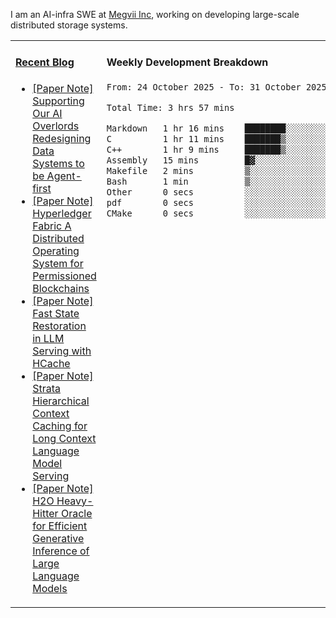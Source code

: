 I am an AI-infra SWE at [Megvii Inc](https://en.megvii.com/), working on developing large-scale distributed storage systems.

<table width="960px">
<tr>
<td valign="top" width="50%">

#### <a href="https://www.kongjun18.me" target="_blank">Recent Blog</a>

<!-- BLOG-POST-LIST:START -->
- [[Paper Note] Supporting Our AI Overlords Redesigning Data Systems to be Agent-first](https://kongjun18.github.io/posts/supporting-our-ai-overlords-redesigning-data-systems-to-be-agent-first/)
- [[Paper Note] Hyperledger Fabric A Distributed Operating System for Permissioned Blockchains](https://kongjun18.github.io/posts/hyperledger-fabric-a-distributed-operating-system-for-permissioned-blockchains/)
- [[Paper Note] Fast State Restoration in LLM Serving with HCache](https://kongjun18.github.io/posts/fast-state-restoration-in-llm-serving-with-hcache/)
- [[Paper Note] Strata Hierarchical Context Caching for Long Context Language Model Serving](https://kongjun18.github.io/posts/strata-hierarchical-context-caching-for-long-context-language-model-serving/)
- [[Paper Note] H2O Heavy-Hitter Oracle for Efficient Generative Inference of Large Language Models](https://kongjun18.github.io/posts/h2o-heavy-hitter-oracle-for-efficient-generative-inference-of-large-language-models/)
<!-- BLOG-POST-LIST:END -->

</td>
<td valign="top" width="50%">

#### Weekly Development Breakdown

<!--START_SECTION:waka-->

```txt
From: 24 October 2025 - To: 31 October 2025

Total Time: 3 hrs 57 mins

Markdown   1 hr 16 mins    ████████░░░░░░░░░░░░░░░░░   32.31 %
C          1 hr 11 mins    ███████▒░░░░░░░░░░░░░░░░░   29.87 %
C++        1 hr 9 mins     ███████▒░░░░░░░░░░░░░░░░░   29.31 %
Assembly   15 mins         █▓░░░░░░░░░░░░░░░░░░░░░░░   06.53 %
Makefile   2 mins          ▒░░░░░░░░░░░░░░░░░░░░░░░░   01.14 %
Bash       1 min           ▒░░░░░░░░░░░░░░░░░░░░░░░░   00.67 %
Other      0 secs          ░░░░░░░░░░░░░░░░░░░░░░░░░   00.15 %
pdf        0 secs          ░░░░░░░░░░░░░░░░░░░░░░░░░   00.01 %
CMake      0 secs          ░░░░░░░░░░░░░░░░░░░░░░░░░   00.01 %
```

<!--END_SECTION:waka-->
</td>
</tr>

</table>
